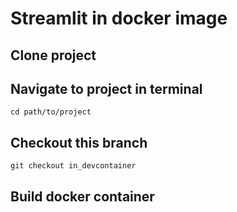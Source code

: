 # Streamlit in docker image

## Clone project

## Navigate to project in terminal
```
cd path/to/project
```

## Checkout this branch
```
git checkout in_devcontainer
```

## Build docker container
